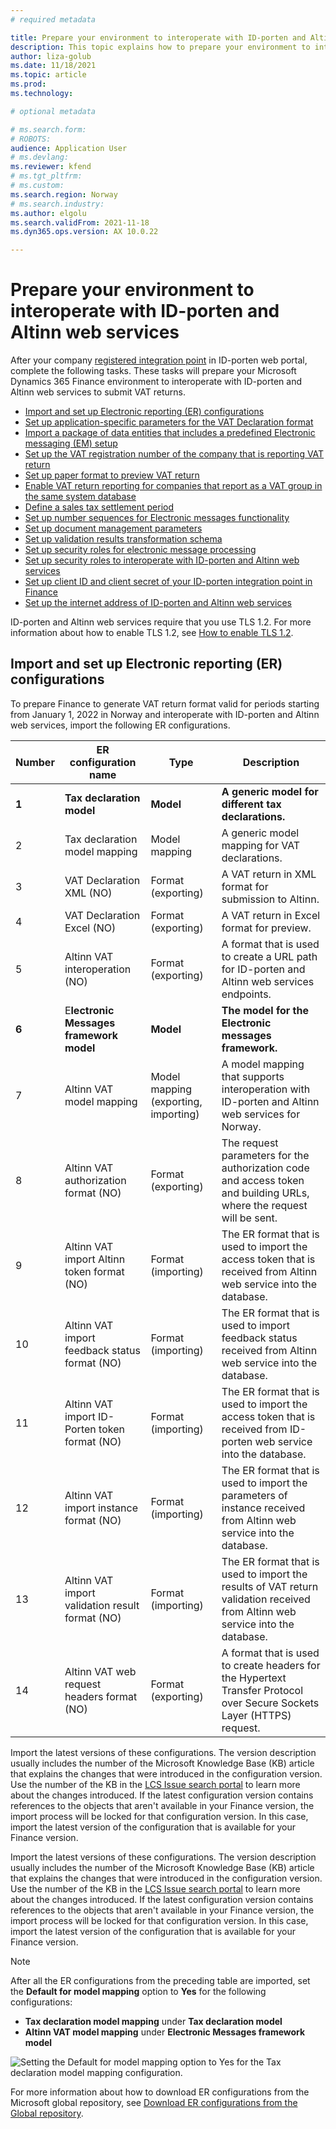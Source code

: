 ```yaml
---
# required metadata

title: Prepare your environment to interoperate with ID-porten and Altinn web services
description: This topic explains how to prepare your environment to interoperate with ID-porten and Altinn web services.
author: liza-golub
ms.date: 11/18/2021
ms.topic: article
ms.prod: 
ms.technology: 

# optional metadata

# ms.search.form: 
# ROBOTS: 
audience: Application User
# ms.devlang: 
ms.reviewer: kfend
# ms.tgt_pltfrm: 
# ms.custom: 
ms.search.region: Norway
# ms.search.industry: 
ms.author: elgolu
ms.search.validFrom: 2021-11-18
ms.dyn365.ops.version: AX 10.0.22

---
```


# Prepare your environment to interoperate with ID-porten and Altinn web services

After your company [registered integration point](emea-nor-vat-return-integration-point.md) in ID-porten web portal, complete the following tasks. 
These tasks will prepare your Microsoft Dynamics 365 Finance environment to interoperate with ID-porten and Altinn web services to submit VAT returns.

- [Import and set up Electronic reporting (ER) configurations](#er-setup)
- [Set up application-specific parameters for the VAT Declaration format](#application-specific-parameters)
- [Import a package of data entities that includes a predefined Electronic messaging (EM) setup](#em-setup)
- [Set up the VAT registration number of the company that is reporting VAT return](#vat-registration-number)
- [Set up paper format to preview VAT return](#preview-format)
- [Enable VAT return reporting for companies that report as a VAT group in the same system database](#vat-group)
- [Define a sales tax settlement period](#settlement-period)
- [Set up number sequences for Electronic messages functionality](#number-sequences)
- [Set up document management parameters](#document-management-parameters)
- [Set up validation results transformation schema](#transformation-schema)
- [Set up security roles for electronic message processing](#em-security-roles)
- [Set up security roles to interoperate with ID-porten and Altinn web services](#web-security-roles)
- [Set up client ID and client secret of your ID-porten integration point in Finance](#client-credentials)
- [Set up the internet address of ID-porten and Altinn web services](#internet-address)

ID-porten and Altinn web services require that you use TLS 1.2. For more information about how to enable TLS 1.2, see [How to enable TLS 1.2](https://docs.microsoft.com/en-us/mem/configmgr/core/plan-design/security/enable-tls-1-2).

## <a id="er-setup"></a>Import and set up Electronic reporting (ER) configurations

To prepare Finance to generate VAT return format valid for periods starting from January 1, 2022 in Norway and interoperate with ID-porten and Altinn web services, import the following ER configurations.

| Number | ER configuration name | Type | Description |
|--------|-----------------------|------|-------------|
| **1**	|**Tax declaration model**	|**Model**	|**A generic model for different tax declarations.**|
|2	|Tax declaration model mapping	|Model mapping	|A generic model mapping for VAT declarations.|
|3	|VAT Declaration XML (NO)	|Format (exporting)	|A VAT return in XML format for submission to Altinn.|
|4	|VAT Declaration Excel (NO)	|Format (exporting)	|A VAT return in Excel format for preview.|
|5	|Altinn VAT interoperation (NO)	|Format (exporting)	|A format that is used to create a URL path for ID-porten and Altinn web services endpoints.|
|**6**	|E**lectronic Messages framework model**	|**Model**	|**The model for the Electronic messages framework.**|
|7	|Altinn VAT model mapping	|Model mapping (exporting, importing)	|A model mapping that supports interoperation with ID-porten and Altinn web services for Norway.|
|8	|Altinn VAT authorization format (NO)	|Format (exporting)	|The request parameters for the authorization code and access token and building URLs, where the request will be sent.|
|9	|Altinn VAT import Altinn token format (NO)	|Format (importing)	|The ER format that is used to import the access token that is received from Altinn web service into the database.|
|10	|Altinn VAT import feedback status format (NO)	|Format (importing)	|The ER format that is used to import feedback status received from Altinn web service into the database.|
|11	|Altinn VAT import ID-Porten token format (NO)	|Format (importing)	|The ER format that is used to import the access token that is received from ID-porten web service into the database.|
|12	|Altinn VAT import instance format (NO)	|Format (importing)	|The ER format that is used to import the parameters of instance received from Altinn web service into the database.|
|13	|Altinn VAT import validation result format (NO)	|Format (importing)	|The ER format that is used to import the results of VAT return validation received from Altinn web service into the database.|
|14	|Altinn VAT web request headers format (NO)	|Format (exporting)	|A format that is used to create headers for the Hypertext Transfer Protocol over Secure Sockets Layer (HTTPS) request.|

Import the latest versions of these configurations. The version description usually includes the number of the Microsoft Knowledge Base (KB) article that explains the changes that were introduced in the configuration version. Use the number of the KB in the [LCS Issue search portal](https://lcs.dynamics.com/v2)  to learn more about the changes introduced. If the latest configuration version contains references to the objects that aren't available in your Finance version, the import process will be locked for that configuration version. In this case, import the latest version of the configuration that is available for your Finance version.

Import the latest versions of these configurations. The version description usually includes the number of the Microsoft Knowledge Base (KB) article that explains the changes that were introduced in the configuration version. Use the number of the KB in the [LCS Issue search portal](https://lcs.dynamics.com/v2) to learn more about the changes introduced. If the latest configuration version contains references to the objects that aren't available in your Finance version, the import process will be locked for that configuration version. In this case, import the latest version of the configuration that is available for your Finance version.

> [!NOTE]
> After all the ER configurations from the preceding table are imported, set the **Default for model mapping** option to **Yes** for the following configurations:
>
> - **Tax declaration model mapping** under **Tax declaration model**
> - **Altinn VAT model mapping** under **Electronic Messages framework model**
>
> ![Setting the Default for model mapping option to Yes for the Tax declaration model mapping configuration.](media/emea-gbr-default-for-model-mapping-parameter.png)

For more information about how to download ER configurations from the Microsoft global repository, see [Download ER configurations from the Global repository](../../fin-ops-core/dev-itpro/analytics/er-download-configurations-global-repo.md).
